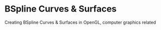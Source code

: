 # BSpline Curves & Surfaces
Creating BSpline Curves &amp; Surfaces in OpenGL, computer graphics related
